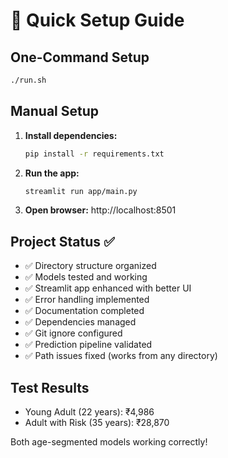 # 🚀 Quick Setup Guide

## One-Command Setup

```bash
./run.sh
```

## Manual Setup

1. **Install dependencies:**
   ```bash
   pip install -r requirements.txt
   ```

2. **Run the app:**
   ```bash
   streamlit run app/main.py
   ```

3. **Open browser:** http://localhost:8501

## Project Status ✅

- ✅ Directory structure organized
- ✅ Models tested and working
- ✅ Streamlit app enhanced with better UI
- ✅ Error handling implemented
- ✅ Documentation completed
- ✅ Dependencies managed
- ✅ Git ignore configured
- ✅ Prediction pipeline validated
- ✅ Path issues fixed (works from any directory)

## Test Results

- Young Adult (22 years): ₹4,986
- Adult with Risk (35 years): ₹28,870

Both age-segmented models working correctly!